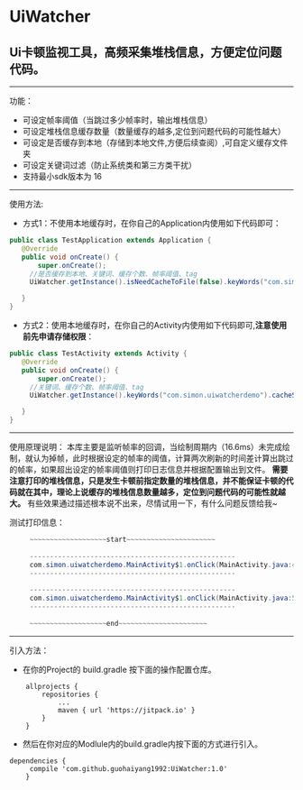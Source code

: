 # UiWatcher
## Ui卡顿监视工具，高频采集堆栈信息，方便定位问题代码。

---
功能：

 - 可设定帧率阈值（当跳过多少帧率时，输出堆栈信息）
 - 可设定堆栈信息缓存数量（数量缓存的越多,定位到问题代码的可能性越大）
 - 可设定是否缓存到本地（存储到本地文件,方便后续查阅）,可自定义缓存文件夹
 - 可设定关键词过滤（防止系统类和第三方类干扰）
 - 支持最小sdk版本为 16
 

---
使用方法:

 - 方式1：不使用本地缓存时，在你自己的Application内使用如下代码即可：

 ```java
 public class TestApplication extends Application {
    @Override
    public void onCreate() {
        super.onCreate();
      //是否缓存到本地、关键词、缓存个数、帧率阈值、tag
      UiWatcher.getInstance().isNeedCacheToFile(false).keyWords("com.simon.uiwatcherdemo").cacheSize(10).minSkipFrameCount(1).tag("simon").startWatch();

    }
}
 ```

 - 方式2：使用本地缓存时，在你自己的Activity内使用如下代码即可,**注意使用前先申请存储权限**：

 ```java
 public class TestActivity extends Activity {
    @Override
    public void onCreate() {
        super.onCreate();
      //关键词、缓存个数、帧率阈值、tag
      UiWatcher.getInstance().keyWords("com.simon.uiwatcherdemo").cacheSize(10).minSkipFrameCount(1).tag("simon").startWatch();

    }
}
 ```
 
---
使用原理说明：
本库主要是监听帧率的回调，当绘制周期内（16.6ms）未完成绘制，就认为掉帧，此时根据设定的帧率的阈值，计算两次刷新的时间差计算出跳过的帧率，如果超出设定的帧率阈值则打印日志信息并根据配置输出到文件。
**需要注意打印的堆栈信息，只是发生卡顿前指定数量的堆栈信息，并不能保证卡顿的代码就在其中，理论上说缓存的堆栈信息数量越多，定位到问题代码的可能性就越大。**
有些效果通过描述根本说不出来，尽情试用一下，有什么问题反馈给我~



测试打印信息：

```java
     ~~~~~~~~~~~~~~~~~~~start~~~~~~~~~~~~~~~~~~~~~~ 
      
     ---------------------------------------------------
     com.simon.uiwatcherdemo.MainActivity$1.onClick(MainActivity.java:45)
     ---------------------------------------------------
     
     ---------------------------------------------------
     com.simon.uiwatcherdemo.MainActivity$1.onClick(MainActivity.java:53)
     ---------------------------------------------------
     
     ~~~~~~~~~~~~~~~~~~~end~~~~~~~~~~~~~~~~~~~~~~
```





---

引入方法：

 - 在你的Project的 build.gradle 按下面的操作配置仓库。
```
	allprojects {
		repositories {
			...
			maven { url 'https://jitpack.io' }
		}
	}
```

 - 然后在你对应的Modlule内的build.gradle内按下面的方式进行引入。

	

```
dependencies {
     compile 'com.github.guohaiyang1992:UiWatcher:1.0'
	}
```
